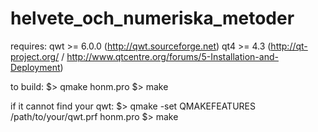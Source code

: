 helvete_och_numeriska_metoder
=============================

requires:
qwt >= 6.0.0 (http://qwt.sourceforge.net)
qt4 >= 4.3 (http://qt-project.org/ / http://www.qtcentre.org/forums/5-Installation-and-Deployment)

to build:
$> qmake honm.pro
$> make

if it cannot find your qwt:
$> qmake -set QMAKEFEATURES /path/to/your/qwt.prf honm.pro
$> make
